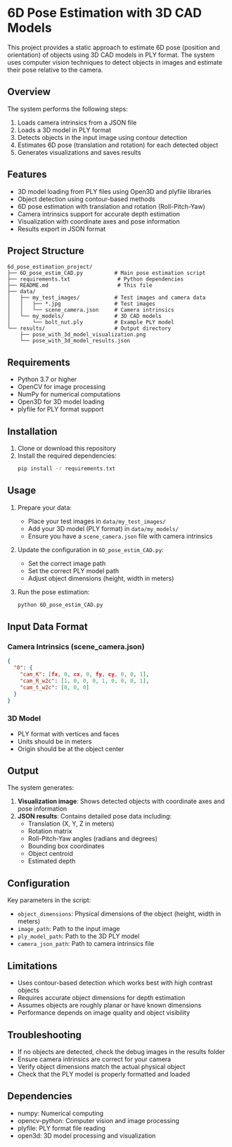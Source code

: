 # 6D Pose Estimation with 3D CAD Models

This project provides a static approach to estimate 6D pose (position and orientation) of objects using 3D CAD models in PLY format. The system uses computer vision techniques to detect objects in images and estimate their pose relative to the camera.

## Overview

The system performs the following steps:
1. Loads camera intrinsics from a JSON file
2. Loads a 3D model in PLY format
3. Detects objects in the input image using contour detection
4. Estimates 6D pose (translation and rotation) for each detected object
5. Generates visualizations and saves results

## Features

- 3D model loading from PLY files using Open3D and plyfile libraries
- Object detection using contour-based methods
- 6D pose estimation with translation and rotation (Roll-Pitch-Yaw)
- Camera intrinsics support for accurate depth estimation
- Visualization with coordinate axes and pose information
- Results export in JSON format

## Project Structure

```
6d_pose_estimation_project/
├── 6D_pose_estim_CAD.py          # Main pose estimation script
├── requirements.txt               # Python dependencies
├── README.md                      # This file
├── data/
│   ├── my_test_images/           # Test images and camera data
│   │   ├── *.jpg                 # Test images
│   │   └── scene_camera.json     # Camera intrinsics
│   └── my_models/                # 3D CAD models
│       └── bolt_nut.ply          # Example PLY model
└── results/                      # Output directory
    ├── pose_with_3d_model_visualization.png
    └── pose_with_3d_model_results.json
```

## Requirements

- Python 3.7 or higher
- OpenCV for image processing
- NumPy for numerical computations
- Open3D for 3D model loading
- plyfile for PLY format support

## Installation

1. Clone or download this repository
2. Install the required dependencies:
   ```bash
   pip install -r requirements.txt
   ```

## Usage

1. Prepare your data:
   - Place your test images in `data/my_test_images/`
   - Add your 3D model (PLY format) in `data/my_models/`
   - Ensure you have a `scene_camera.json` file with camera intrinsics

2. Update the configuration in `6D_pose_estim_CAD.py`:
   - Set the correct image path
   - Set the correct PLY model path
   - Adjust object dimensions (height, width in meters)

3. Run the pose estimation:
   ```bash
   python 6D_pose_estim_CAD.py
   ```

## Input Data Format

### Camera Intrinsics (scene_camera.json)
```json
{
  "0": {
    "cam_K": [fx, 0, cx, 0, fy, cy, 0, 0, 1],
    "cam_R_w2c": [1, 0, 0, 0, 1, 0, 0, 0, 1],
    "cam_t_w2c": [0, 0, 0]
  }
}
```

### 3D Model
- PLY format with vertices and faces
- Units should be in meters
- Origin should be at the object center

## Output

The system generates:
1. **Visualization image**: Shows detected objects with coordinate axes and pose information
2. **JSON results**: Contains detailed pose data including:
   - Translation (X, Y, Z in meters)
   - Rotation matrix
   - Roll-Pitch-Yaw angles (radians and degrees)
   - Bounding box coordinates
   - Object centroid
   - Estimated depth

## Configuration

Key parameters in the script:
- `object_dimensions`: Physical dimensions of the object (height, width in meters)
- `image_path`: Path to the input image
- `ply_model_path`: Path to the 3D PLY model
- `camera_json_path`: Path to camera intrinsics file

## Limitations

- Uses contour-based detection which works best with high contrast objects
- Requires accurate object dimensions for depth estimation
- Assumes objects are roughly planar or have known dimensions
- Performance depends on image quality and object visibility

## Troubleshooting

- If no objects are detected, check the debug images in the results folder
- Ensure camera intrinsics are correct for your camera
- Verify object dimensions match the actual physical object
- Check that the PLY model is properly formatted and loaded

## Dependencies

- numpy: Numerical computing
- opencv-python: Computer vision and image processing
- plyfile: PLY format file reading
- open3d: 3D model processing and visualization 